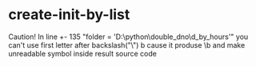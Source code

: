 # create-__init__-by-list
Caution! In line +- 135 "folder = 'D:\python\double_dno\d_by_hours'" you can't use first letter after backslash("\\") b cause it produse \b and make unreadable symbol inside result source code
